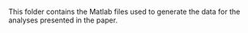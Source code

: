 This folder contains the Matlab files used to generate the data for the analyses presented in the paper.
